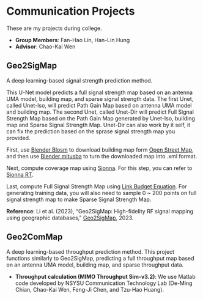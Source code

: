 # Communication Projects
These are my projects during college.
- **Group Members**: Fan-Hao Lin, Han-Lin Hung
- **Advisor**: Chao-Kai Wen

## Geo2SigMap
  A deep learning-based signal strength prediction method.
  
  This U-Net model predicts a full signal strength map based on an antenna UMA model, building map, and sparse signal strength data. The first Unet, called Unet-Iso, will predict Path Gain Map based on antenna UMA model and building map. The second Unet, called Unet-Dir will predict Full Signal Strength Map based on the Path Gain Map generated by Unet-Iso, building map and Sparse Signal Strength Map. Unet-Dir can also work by it self, it can fix the prediction based on the sprase signal strength map you provided.
  
  First, use [Blender Blosm](https://github.com/vvoovv/blosm) to download building map form [Open Street Map](https://www.openstreetmap.org/), and then use [Blender mitusba](https://github.com/mitsuba-renderer/mitsuba-blender)
to turn the downloaded map into .xml format.

  Next, compute coverage map using [Sionna](https://nvlabs.github.io/sionna/). For this step, you can refer to [Sionna RT](https://www.youtube.com/watch?v=7xHLDxUaQ7c&t=1s).
  
  Last, compute Full Signal Strength Map using [Link Budget Equation](https://en.wikipedia.org/wiki/Link_budget). For generating training data, you will also need to sample 0 ~ 200 points on full signal strength map to make Sparse Signal Strength Map.
  
**Reference**: Li et al. (2023), “Geo2SigMap: High-fidelity RF signal mapping using geographic databases,” [Geo2SigMap](https://github.com/functions-lab/geo2sigmap), 2023.

## Geo2ComMap
  A deep learning-based throughput prediction method.
  This project functions similarly to Geo2SigMap, predicting a full throughput map based on an antenna UMA model, building map, and sparse throughput data.
- **Throughput calculation (MIMO Throughput Sim-v3.2)**: We use Matlab code developed by NSYSU Communication Technology Lab (De-Ming Chian, Chao-Kai Wen, Feng-Ji Chen, and Tzu-Hao Huang).
